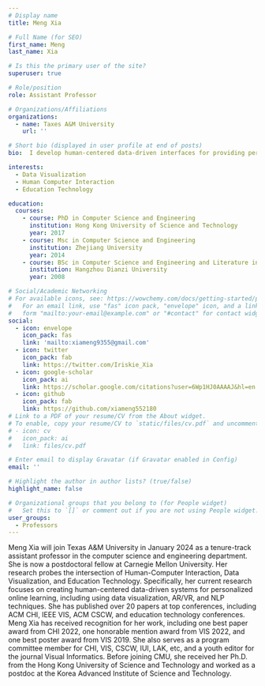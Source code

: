 ```yaml
---
# Display name
title: Meng Xia

# Full Name (for SEO)
first_name: Meng
last_name: Xia

# Is this the primary user of the site?
superuser: true

# Role/position
role: Assistant Professor

# Organizations/Affiliations
organizations:
  - name: Taxes A&M University
    url: ''

# Short bio (displayed in user profile at end of posts)
bio:  I develop human-centered data-driven interfaces for providing personalized online learning.

interests:
  - Data Visualization
  - Human Computer Interaction
  - Education Technology

education:
  courses:
    - course: PhD in Computer Science and Engineering
      institution: Hong Kong University of Science and Technology
      year: 2017
    - course: Msc in Computer Science and Engineering
      institution: Zhejiang University
      year: 2014
    - course: BSc in Computer Science and Engineering and Literature in English
      institution: Hangzhou Dianzi University
      year: 2008

# Social/Academic Networking
# For available icons, see: https://wowchemy.com/docs/getting-started/page-builder/#icons
#   For an email link, use "fas" icon pack, "envelope" icon, and a link in the
#   form "mailto:your-email@example.com" or "#contact" for contact widget.
social:
  - icon: envelope
    icon_pack: fas
    link: 'mailto:xiameng9355@gmail.com'
  - icon: twitter
    icon_pack: fab
    link: https://twitter.com/Iriskie_Xia
  - icon: google-scholar
    icon_pack: ai
    link: https://scholar.google.com/citations?user=6Wp1HJ0AAAAJ&hl=en
  - icon: github
    icon_pack: fab
    link: https://github.com/xiameng552180
# Link to a PDF of your resume/CV from the About widget.
# To enable, copy your resume/CV to `static/files/cv.pdf` and uncomment the lines below.
# - icon: cv
#   icon_pack: ai
#   link: files/cv.pdf

# Enter email to display Gravatar (if Gravatar enabled in Config)
email: ''

# Highlight the author in author lists? (true/false)
highlight_name: false

# Organizational groups that you belong to (for People widget)
#   Set this to `[]` or comment out if you are not using People widget.
user_groups:
  - Professors
---
```


Meng Xia will join Texas A&M University in January 2024 as a tenure-track assistant professor in the computer science and engineering department. She is now a postdoctoral fellow at Carnegie Mellon University. Her research probes the intersection of Human-Computer Interaction, Data Visualization, and Education Technology. Specifically, her current research focuses on creating human-centered data-driven systems for personalized online learning, including using data visualization, AR/VR, and NLP techniques. She has published over 20 papers at top conferences, including ACM CHI, IEEE VIS, ACM CSCW, and education technology conferences. 
Meng Xia has received recognition for her work, including one best paper award from CHI 2022, one honorable mention award from VIS 2022, and one best poster award from VIS 2019. She also serves as a program committee member for CHI, VIS, CSCW, IUI, LAK, etc, and a youth editor for the journal Visual Informatics. Before joining CMU, she received her Ph.D. from the Hong Kong University of Science and Technology and worked as a postdoc at the Korea Advanced Institute of Science and Technology. 

